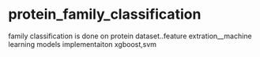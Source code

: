 # protein_family_classification
family classification is done on protein dataset..feature extration__machine learning models implementaiton xgboost,svm

